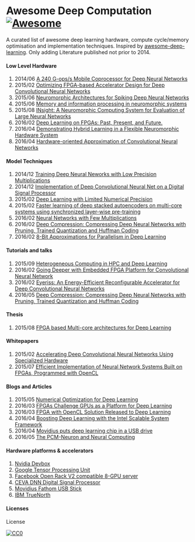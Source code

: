 
# Awesome Deep Computation [![Awesome](https://cdn.rawgit.com/sindresorhus/awesome/d7305f38d29fed78fa85652e3a63e154dd8e8829/media/badge.svg)](https://github.com/sindresorhus/awesome)
A curated list of awesome deep learning hardware, compute cycle/memory optimisation and implementation techniques.  Inspired by [awesome-deep-learning](https://github.com/ChristosChristofidis/awesome-deep-learning).
Only adding Literature published not prior to 2014.


#### Low Level Hardware

1.  2014/06 [A 240 G-ops/s Mobile Coprocessor for Deep Neural Networks](http://www.cv-foundation.org//openaccess/content_cvpr_workshops_2014/W17/papers/Gokhale_A_240_G-opss_2014_CVPR_paper.pdf)
2.  2015/02 [Optimizing FPGA-based Accelerator Design for Deep Convolutional Neural Networks](http://cadlab.cs.ucla.edu/~cong/slides/fpga2015_chen.pdf)
3.  2015/06 [Neuromorphic Architectures for Spiking Deep Neural Networks](http://ncs.ethz.ch/pubs/pdf/Indiveri_etal15.pdf)
4.  2015/06 [Memory and information processing in neuromorphic systems](http://arxiv.org/pdf/1506.03264.pdf)
5.  2015/08 [INsight: A Neuromorphic Computing System for Evaluation of Large Neural Networks](http://arxiv.org/pdf/1508.01008.pdf)
6.  2016/02 [Deep Learning on FPGAs: Past, Present, and Future.](http://arxiv.org/abs/1602.04283)
7.  2016/04 [Demonstrating Hybrid Learning in a Flexible Neuromorphic Hardware System](https://arxiv.org/pdf/1604.05080.pdf)
8.  2016/04 [Hardware-oriented Approximation of Convolutional Neural Networks](http://arxiv.org/pdf/1604.03168v2.pdf)

#### Model Techniques

1.  2014/12 [Training Deep Neural Neworks with Low Precision Multiplications](https://arxiv.org/pdf/1412.7024.pdf)
2.  2014/12 [Implementation of Deep Convolutional Neural Net on a Digital Signal Processor](http://cs229.stanford.edu/proj2014/Elaina%20Chai,Implementation%20of%20Deep%20Convolutional%20NeuralNet%20on%20a%20DSP.pdf)
3.  2015/02 [Deep Learning with Limited Numerical Precision](https://arxiv.org/pdf/1502.02551.pdf)
4.  2015/02 [Faster learning of deep stacked autoencoders on multi-core systems using synchronized layer-wise pre-training](https://arxiv.org/abs/1603.02836)
5.  2016/02 [Neural Networks with Few Multiplications](https://arxiv.org/abs/1510.03009)
6.  2016/02 [Deep Compression: Compressing Deep Neural Networks with Pruning, Trained Quantization and Huffman Coding](http://arxiv.org/abs/1510.00149)
7.  2016/02 [8-Bit Approximations for Parallelism in Deep Learning](http://arxiv.org/abs/1511.04561)


#### Tutorials and talks

1.  2015/09 [Heterogeneous Computing in HPC and Deep Learning](https://hpcuserforum.com/presentations/colorado-sept2015/InspuHeterogeneousComputingInHPCandDeepLearning.pdf)
2.  2016/02 [Going Deeper with Embedded FPGA Platform for Convolutional Neural Network](http://www.isfpga.org/index_files/Slides/1_2.pdf)
3.  2016/02 [Eyeriss: An Energy-Efficient Reconfigurable Accelerator for Deep Convolutional Neural Networks](http://www.rle.mit.edu/eems/wp-content/uploads/2016/02/eyeriss_isscc_2016_slides.pdf)
4.  2016/05 [Deep Compression: Compressing Deep Neural Networks with Pruning, Trained Quantization and Huffman Coding](http://videolectures.net/iclr2016_han_deep_compression/)

#### Thesis

1. 2015/08 [FPGA based Multi-core architectures for Deep Learning](https://etd.ohiolink.edu/!etd.send_file?accession=dayton1449417091&disposition=inline)

#### Whitepapers

1.  2015/02 [Accelerating Deep Convolutional Neural Networks Using Specialized Hardware](http://research.microsoft.com/pubs/240715/CNN%20Whitepaper.pdf)
2.  2015/07 [Efficient Implementation of Neural Network Systems Built on FPGAs, Programmed with OpenCL](https://www.altera.com/en_US/pdfs/literature/solution-sheets/efficient_neural_networks.pdf)

#### Blogs and Articles

1.  2015/05 [Numerical Optimization for Deep Learning](http://insidehpc.com/2015/05/numerical-optimization-for-deep-learning/)
2.  2016/03 [FPGAs Challenge GPUs as a Platform for Deep Learning](https://www.tractica.com/automation-robotics/fpgas-challenge-gpus-as-a-platform-for-deep-learning/)
3.  2016/03 [FPGA with OpenCL Solution Released to Deep Learning](http://www.hpcwire.com/2016/03/17/fpga-opencl-solution-released-deep-learning/)
4.  2016/04 [Boosting Deep Learning with the Intel Scalable System Framework](http://www.nextplatform.com/2016/04/14/boosting-deep-learning-intel-scalable-system-framework/)
5.  2016/04 [Movidius puts deep learning chip in a USB drive](http://www.theverge.com/2016/4/28/11510430/movidius-fathom-neural-compute-stick-myriad-2-chip)
6.  2016/05 [The PCM-Neuron and Neural Computing](http://www.eetimes.com/author.asp?section_id=36&doc_id=1329754&)

#### Hardware platforms & accelerators

1.  [Nvidia Devbox](https://developer.nvidia.com/devbox)
2.  [Google Tensor Processing Unit](http://www.anandtech.com/show/10340/googles-tensor-processing-unit-what-we-know)
3.  [Facebook Open Rack V2 compatible 8-GPU server](https://code.facebook.com/posts/1687861518126048/facebook-to-open-source-ai-hardware-design/)
4.  [CEVA DNN Digital Signal Processor](http://www.ceva-dsp.com/CDNN)
5.  [Movidius Fathom USB Stick](http://uploads.movidius.com/1463004959-Fathom-Combined-2-pager-web.pdf)
6.  [IBM TrueNorth](http://www.research.ibm.com/articles/brain-chip.shtml)

#### Licenses
License

[![CC0](http://i.creativecommons.org/p/zero/1.0/88x31.png)](http://creativecommons.org/publicdomain/zero/1.0/)

